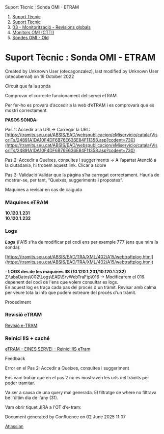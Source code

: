 Suport Tècnic : Sonda OMI - ETRAM  

1.  [Suport Tècnic](index.md)
2.  [Suport Tècnic](13893782.md)
3.  [03 - Monitorització - Revisions globals](26313327.md)
4.  [Monitors OMI (CTTI)](26313608.md)
5.  [Sondes OMI - Old](Sondes-OMI---Old_41519617.md)

Suport Tècnic : Sonda OMI - ETRAM
=================================

Created by Unknown User (otecagonzalez), last modified by Unknown User (otecobernal) on 19 October 2022

  

Circuit que fa la sonda

Comprovar el correcte funcionament del servei eTRAM.

Per fer-ho es provarà d’accedir a la web d’eTRAM i es comprovarà que es mostri correctament.

  

**PASOS SONDA:**

Pas 1: Accedir a la URL→ Carregar la URL: [https://tramits.seu.cat/ABSIS/EAD/webspublicacion/eMiservicio/catala/VisorITs/24891A1DA10F4DF6B76E636E84F11358.asp?codent=730](https://tramits.seu.cat/ABSIS/EAD/webspublicacion/eMiservicio/catala/VisorITs/24891A1DA10F4DF6B76E636E84F11358.asp?codent=730)

Pas 2: Accedir a Queixes, consultes i suggeriments → A l’apartat Atenció a la ciutadania, hi trobem aquest link. Clicar a sobre

Pas 3: Validació Validar que la pàgina s’ha carregat correctament. Hauria de mostrar-se, per tant, “Queixes, suggeriments i propostes”.

Màquines a revisar en cas de caiguda

### Màquines eTRAM

**10.120.1.231**  
**10.120.1.232**

### Logs

_**Logs**_ (l'A15 s'ha de modificar pel codi ens per exemple 777 (ens que mira la sonda):

[https://tramits.seu.cat/ABSIS/EAD/TRA/XML/402/A15/webtraftplog.html](https://tramits.seu.cat/ABSIS/EAD/TRA/XML/402/A15/webtraftplog.html)

**\- LOGS des de les màquines IIS (10.120.1.231/10.120.1.232)**  
Z:\\absDatos\\002\\Logs\\EAD\\SrvWebTraFtp\\016 → Modificarem el 016 depenent del codi de l'ens que volem consultar es logs.   
En aquest log es traça cada pas del procés d'un tràmit. Revisar amb calma per veure tota la info que podem extreure del procés d'un tràmit. 

  

  

Procediment

### Revisió eTRAM

[Revisió e-TRAM](36341501.md)

### Reinici IIS + caché

[eTRAM – EINES SERVEI – Reinici IIS eTram](26313525.md)

Feedback

Error en el Pas 2: Accedir a Queixes, consultes i suggeriment

Ens vam trobar que en el pas 2 no es mostraven les urls del tràmits per poder tramitar.

Va ser a causa de una query mal generada. El filtratge de where no filtrava bé l'últim dia de l'any (31).

Vam obrir tiquet JIRA a l'OT d'e-tram:

  

Document generated by Confluence on 02 June 2025 11:07

[Atlassian](http://www.atlassian.com/)